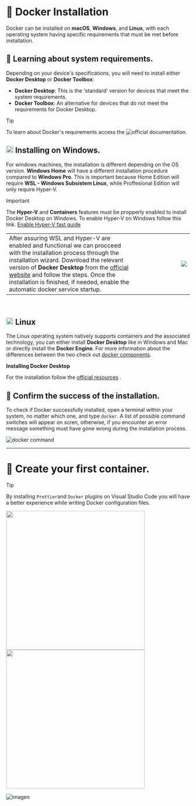 # 📌 Docker Installation
Docker can be installed on **macOS**, **Windows**, and **Linux**, with each operating system having specific requirements that must be met before installation.

## 🔹 Learning about system requirements.
Depending on your device's specifications, you will need to install either **Docker Desktop** or **Docker Toolbox**:   
- **Docker Desktop**: This is the 'standard' version for devices that meet the system requirements.
- **Docker Toolbox**: An alternative for devices that do not meet the requirements for Docker Desktop.

>[!tip]
>To learn about Docker's requirements access the ![official documentation](https://docs.docker.com/desktop/install/mac-install/).

<!-- h2>
<img  height="20px" src="https://github.com/user-attachments/assets/3f88a71f-b453-4490-9f70-d4defb6c5b01"> MacOS.</h2 -->

<h2><img  height="20px" src="https://github.com/user-attachments/assets/9e139738-eb29-4406-9579-8a433053d15e"> Installing on Windows.</h2>
   
For windows machines, the installation is different depending on the OS version. **Windows Home** will have a different installation procedure compared to **Windows Pro**. This is important because Home Edition will require **WSL - Windows Subsistem Linux**, while Proffesional Edition will only require Hyper-V.

> [!IMPORTANT]
> The **Hyper-V** and **Containers** features must be propperly enabled to install Docker Desktop on Windows.
> To enable Hyper-V on Windows follow this link. [Enable Hyper-V fast guide](https://github.com/JasonDGian/Docker-Kubernetes-Course/blob/main/1.2-enable-hyper-v.md)

<table>
   <tr>
      <td>   
         After assuring WSL and Hyper-V are enabled and functional we can procceed with the installation process through the installation wizard.   
        Download the relevant version of <strong>Docker Desktop</strong> from the <a href="https://docs.docker.com/desktop/install/windows-install">official website</a> and follow the steps.   
        Once the installation is finished, if needed, enable the automatic docker service startup.   
      </td>
      <td width="30%">
         <img align="right" src="https://github.com/user-attachments/assets/1a874241-8741-497e-bb2f-bf910d83daf2">
      </td> 
   </tr>
</table>


   
<br/>
   
<h2><img height="20px" src="https://github.com/user-attachments/assets/c51b89c4-c0bf-4e72-86f0-db15c6236101"> Linux  </h2> 
    
The Linux operating system natively supports containers and the associated technology, you can either install **Docker Desktop** like in Windows and Mac or directly install the **Docker Engine**.
For more information about the differences between the two check out [docker components](https://github.com/JasonDGian/Docker-Kubernetes-Course/blob/main/1.1-docker-components.md).

**Installing Docker Desktop**


For the installation follow the [official resources](https://docs.docker.com/desktop/install/linux-install) .  

## 🔹 Confirm the success of the installation.
To check if Docker successfully installed, open a terminal within your system, no matter which one, and type `docker`. A list of possible command switches will appear on scren, otherwise, if you encounter an error message something must have gone wrong during the installation process.
   
![docker command](https://github.com/user-attachments/assets/cabb9f65-42f1-495a-9f42-e085180ed99c)

--- 

# 📌 Create your first container.

>[!TIP]
> By installing `Prettier`and `Docker` plugins on Visual Studio Code you will have a better experience while writing Docker configuration files.
>   
> <img width="380px" src="https://github.com/user-attachments/assets/4a0e7fa1-bcf1-416d-854b-b47926a3c4f3">
> <img width="380px" src="https://github.com/user-attachments/assets/28dd9556-84bc-4163-b67e-b499317b1899">


![imagen](https://github.com/user-attachments/assets/f66ed9f4-1ebb-4a52-ada0-883396da9955)












